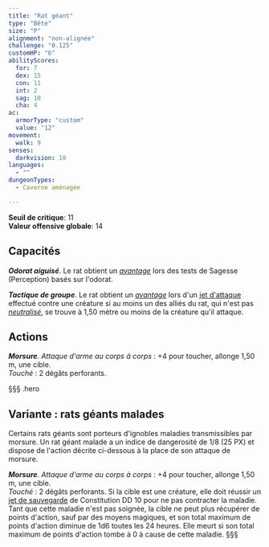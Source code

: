 ```yaml
---
title: "Rat géant"
type: "Bête"
size: "P"
alignment: "non-alignée"
challenge: "0.125"
customHP: "6"
abilityScores:
  for: 7
  dex: 15
  con: 11
  int: 2
  sag: 10
  cha: 4
ac:
  armorType: "custom"
  value: "12"
movement:
  walk: 9
senses:
  darkvision: 18
languages:
  - ""
dungeonTypes:
  - Caverne aménagée

---
```

**Seuil de critique**: 11            
**Valeur offensive globale**: 14     
## Capacités
_**Odorat aiguisé**_. Le rat obtient un [_avantage_](/utiliser-les-caracteristiques/#avantage-et-desavantage) lors des tests de Sagesse (Perception) basés sur l'odorat.

_**Tactique de groupe**_. Le rat obtient un [_avantage_](/utiliser-les-caracteristiques/#avantage-et-desavantage) lors d'un [jet d'attaque](/combattre/#jets-d-attaque) effectué contre une créature si au moins un des alliés du rat, qui n'est pas [_neutralisé_](/gerer-la-sante-du-personnage/#neutralise), se trouve à 1,50 mètre ou moins de la créature qu'il attaque.

## Actions
_**Morsure**_. _Attaque d'arme au corps à corps_ : +4 pour toucher, allonge 1,50 m, une cible.  
_Touché_ : 2 dégâts perforants.

§§§ .hero
## Variante : rats géants malades
Certains rats géants sont porteurs d'ignobles maladies transmissibles par morsure. Un rat géant malade a un indice de dangerosité de 1/8 (25 PX) et dispose de l'action décrite ci-dessous à la place de son attaque de morsure.

_**Morsure**_. _Attaque d'arme au corps à corps_  : +4 pour toucher, allonge 1,50  m, une cible.  
_Touché_ : 2 dégâts perforants. Si la cible est une créature, elle doit réussir un [jet de sauvegarde](/utiliser-les-caracteristiques/#jets-de-sauvegarde) de Constitution DD  10 pour ne pas contracter la maladie. Tant que cette maladie n'est pas soignée, la cible ne peut plus récupérer de points d'action, sauf par des moyens magiques, et son total maximum de points d'action diminue de 1d6 toutes les 24 heures. Elle meurt si son total maximum de points d'action tombe à 0 à cause de cette maladie.
§§§
